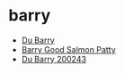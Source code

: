# barry

 * [Du Barry](../../index/d/du-barry-200243.json)
 * [Barry Good Salmon Patty](../../index/b/barry-good-salmon-patty.json)
 * [Du Barry 200243](../../index/d/du-barry-200243.json)
